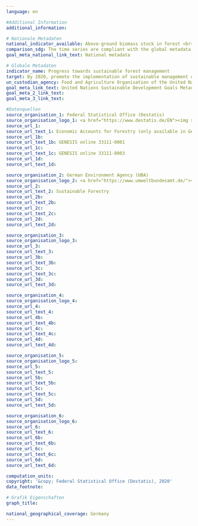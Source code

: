 ```yaml
---
language: en

#Additional Information
additional_information: 

# Nationale Metadaten
national_indicator_available: Above-ground biomass stock in forest <br> Forest area located within protected areas <br> Forest area net change rate <br> Forest area under an independently verified forest management certification scheme
comparison_sdg: The time series are compliant with the global metadata. The sub-indicator "Proportion of forest area under a long-term forest management plan" is not depictable.
goal_meta_national_link_text: National metadata

# Globale Metadaten
indicator_name: Progress towards sustainable forest management
target: By 2020, promote the implementation of sustainable management of all types of forests, halt deforestation, restore degraded forests and substantially increase afforestation and reforestation globally
un_custodian_agency: Food and Agriculture Organisation of the United Nations (FAO)
goal_meta_link_text: United Nations Sustainable Development Goals Metadata
goal_meta_2_link_text: 
goal_meta_3_link_text: 

#Datenquellen
source_organisation_1: Federal Statistical Office (Destatis)
source_organisation_logo_1: <a href="https://www.destatis.de/EN"><img src="https://g205sdgs.github.io/sdg-indicators/public/LogosEn/destatis.png" alt="Logo destatis" /></a>
source_url_1: 
source_url_text_1: Economic Accounts for Forestry (only available in German)
source_url_1b: 
source_url_text_1b: GENESIS online 33111-0001
source_url_1c: 
source_url_text_1c: GENESIS online 33111-0003
source_url_1d: 
source_url_text_1d: 

source_organisation_2: German Environment Agency (UBA)
source_organisation_logo_2: <a href="https://www.umweltbundesamt.de/"><img src="https://g205sdgs.github.io/sdg-indicators/public/LogosEn/uba.png" alt="Logo uba" /></a>
source_url_2: 
source_url_text_2: Sustainable Forestry
source_url_2b: 
source_url_text_2b: 
source_url_2c: 
source_url_text_2c: 
source_url_2d: 
source_url_text_2d: 

source_organisation_3: 
source_organisation_logo_3: 
source_url_3: 
source_url_text_3: 
source_url_3b: 
source_url_text_3b: 
source_url_3c: 
source_url_text_3c: 
source_url_3d: 
source_url_text_3d: 

source_organisation_4: 
source_organisation_logo_4: 
source_url_4: 
source_url_text_4: 
source_url_4b: 
source_url_text_4b: 
source_url_4c: 
source_url_text_4c: 
source_url_4d: 
source_url_text_4d: 

source_organisation_5: 
source_organisation_logo_5: 
source_url_5: 
source_url_text_5: 
source_url_5b: 
source_url_text_5b: 
source_url_5c: 
source_url_text_5c: 
source_url_5d: 
source_url_text_5d: 

source_organisation_6: 
source_organisation_logo_6: 
source_url_6: 
source_url_text_6: 
source_url_6b: 
source_url_text_6b: 
source_url_6c: 
source_url_text_6c: 
source_url_6d: 
source_url_text_6d: 

computation_units: 
copyright: '&copy; Federal Statistical Office (Destatis), 2020'
data_footnote: 

# Grafik Eigenschaften
graph_title: 

national_geographical_coverage: Germany
---
```


